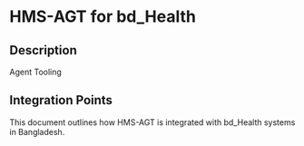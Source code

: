 # HMS-AGT for bd_Health

## Description

Agent Tooling

## Integration Points

This document outlines how HMS-AGT is integrated with bd_Health systems in Bangladesh.
